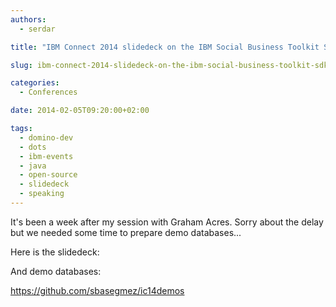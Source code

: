 ```yaml
---
authors:
  - serdar

title: "IBM Connect 2014 slidedeck on the IBM Social Business Toolkit SDK"

slug: ibm-connect-2014-slidedeck-on-the-ibm-social-business-toolkit-sdk

categories:
  - Conferences

date: 2014-02-05T09:20:00+02:00

tags:
  - domino-dev
  - dots
  - ibm-events
  - java
  - open-source
  - slidedeck
  - speaking
---
```


It's been a week after my session with Graham Acres. Sorry about the delay but we needed some time to prepare demo databases...

Here is the slidedeck:
<!-- more -->
<script async class="speakerdeck-embed" data-id="9d7202306ffc01314bc43a801c431c6b" data-ratio="1.77469670710572" src="//speakerdeck.com/assets/embed.js"></script>

And demo databases:

<https://github.com/sbasegmez/ic14demos>
